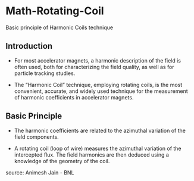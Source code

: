# Math-Rotating-Coil
Basic principle of Harmonic Coils technique

## Introduction
- For most accelerator magnets, a harmonic
description of the field is often used, both for
characterizing the field quality, as well as for
particle tracking studies.

- The “Harmonic Coil” technique, employing
rotating coils, is the most convenient,
accurate, and widely used technique for the
measurement of harmonic coefficients in
accelerator magnets.

## Basic Principle
- The harmonic coefficients are related to the
azimuthal variation of the field components.

- A rotating coil (loop of wire) measures the
azimuthal variation of the intercepted flux.
The field harmonics are then deduced using
a knowledge of the geometry of the coil.

source: Animesh Jain - BNL
